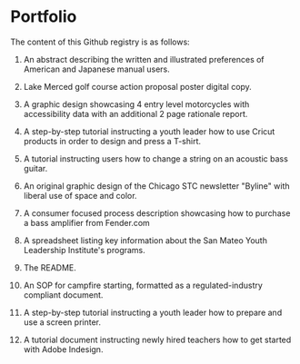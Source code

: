 # Portfolio

The content of this Github registry is as follows:

1) An abstract describing the written and illustrated preferences of American and Japanese manual users.

2) Lake Merced golf course action proposal poster digital copy.

3) A graphic design showcasing 4 entry level motorcycles with accessibility data with an additional 2 page rationale report.

4) A step-by-step tutorial instructing a youth leader how to use Cricut products in order to design and press a T-shirt.

5) A tutorial instructing users how to change a string on an acoustic bass guitar.

6) An original graphic design of the Chicago STC newsletter "Byline" with liberal use of space and color.

7) A consumer focused process description showcasing how to purchase a bass amplifier from Fender.com

8) A spreadsheet listing key information about the San Mateo Youth Leadership Institute's programs.

9) The README.

10) An SOP for campfire starting, formatted as a regulated-industry compliant document.

11) A step-by-step tutorial instructing a youth leader how to prepare and use a screen printer.

12) A tutorial document instructing newly hired teachers how to get started with Adobe Indesign.
